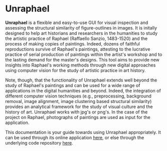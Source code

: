 # Unraphael

**Unraphael** is a flexible and easy-to-use GUI for visual inspection and assessing the structural similarity of figure-outlines in images. It is initally designed to help art historians and researchers in the humanities to study the artistic practice of Raphael (Raffaello Sanzio, 1483-1520) and the process of making copies of paintings. Indeed, dozens of faithful reproductions survive of Raphael's paintings, attesting to the lucrative practice of serial production of paintings within the artist's workshop and to the lasting demand for the master's designs. This tool aims to provide new insights into Raphael's working methods through new digital approaches using computer vision for the study of artistic practice in art history.

Note, though, that the functionality of Unraphael extends well beyond the study of Raphael's paintings and can be used for a wide range of applications in the digital humanities and beyond. Indeed, the integration of different computer vision techniques (e.g., preprocessing, background removal, image alignment, image clustering based structural similarity) provides an analytical framework for the study of visual culture and the history of art. Unraphael works with jpg's or png's. In the case of the project on Raphael, photographs of paintings are used as input for the application.

This documentation is your guide towards using Unraphael appropriately. It can be used through its online application [here](https://unraphael.streamlit.app/), or else through the underlying code repository [here](https://github.com/DecodingRaphael/unraphael).
